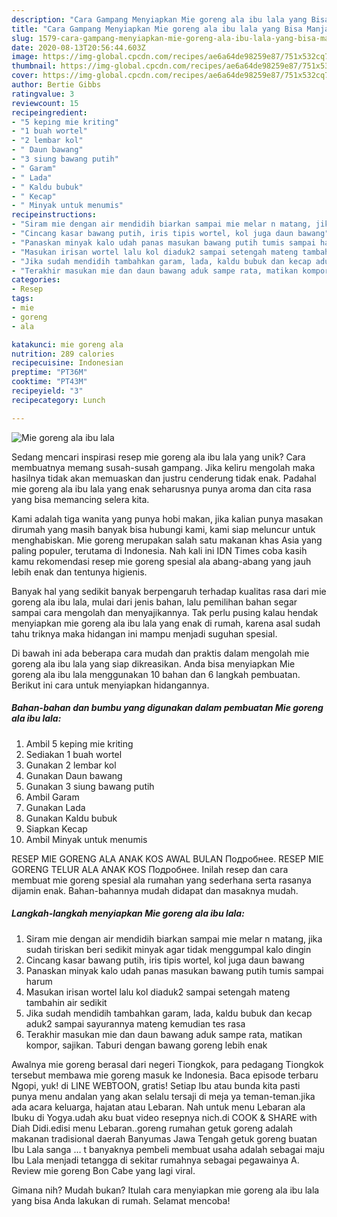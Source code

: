 ```yaml
---
description: "Cara Gampang Menyiapkan Mie goreng ala ibu lala yang Bisa Manjain Lidah"
title: "Cara Gampang Menyiapkan Mie goreng ala ibu lala yang Bisa Manjain Lidah"
slug: 1579-cara-gampang-menyiapkan-mie-goreng-ala-ibu-lala-yang-bisa-manjain-lidah
date: 2020-08-13T20:56:44.603Z
image: https://img-global.cpcdn.com/recipes/ae6a64de98259e87/751x532cq70/mie-goreng-ala-ibu-lala-foto-resep-utama.jpg
thumbnail: https://img-global.cpcdn.com/recipes/ae6a64de98259e87/751x532cq70/mie-goreng-ala-ibu-lala-foto-resep-utama.jpg
cover: https://img-global.cpcdn.com/recipes/ae6a64de98259e87/751x532cq70/mie-goreng-ala-ibu-lala-foto-resep-utama.jpg
author: Bertie Gibbs
ratingvalue: 3
reviewcount: 15
recipeingredient:
- "5 keping mie kriting"
- "1 buah wortel"
- "2 lembar kol"
- " Daun bawang"
- "3 siung bawang putih"
- " Garam"
- " Lada"
- " Kaldu bubuk"
- " Kecap"
- " Minyak untuk menumis"
recipeinstructions:
- "Siram mie dengan air mendidih biarkan sampai mie melar n matang, jika sudah tiriskan beri sedikit minyak agar tidak menggumpal kalo dingin"
- "Cincang kasar bawang putih, iris tipis wortel, kol juga daun bawang"
- "Panaskan minyak kalo udah panas masukan bawang putih tumis sampai harum"
- "Masukan irisan wortel lalu kol diaduk2 sampai setengah mateng tambahin air sedikit"
- "Jika sudah mendidih tambahkan garam, lada, kaldu bubuk dan kecap aduk2 sampai sayurannya mateng kemudian tes rasa"
- "Terakhir masukan mie dan daun bawang aduk sampe rata, matikan kompor, sajikan. Taburi dengan bawang goreng lebih enak"
categories:
- Resep
tags:
- mie
- goreng
- ala

katakunci: mie goreng ala 
nutrition: 289 calories
recipecuisine: Indonesian
preptime: "PT36M"
cooktime: "PT43M"
recipeyield: "3"
recipecategory: Lunch

---
```



![Mie goreng ala ibu lala](https://img-global.cpcdn.com/recipes/ae6a64de98259e87/751x532cq70/mie-goreng-ala-ibu-lala-foto-resep-utama.jpg)

Sedang mencari inspirasi resep mie goreng ala ibu lala yang unik? Cara membuatnya memang susah-susah gampang. Jika keliru mengolah maka hasilnya tidak akan memuaskan dan justru cenderung tidak enak. Padahal mie goreng ala ibu lala yang enak seharusnya punya aroma dan cita rasa yang bisa memancing selera kita.

Kami adalah tiga wanita yang punya hobi makan, jika kalian punya masakan dirumah yang masih banyak bisa hubungi kami, kami siap meluncur untuk menghabiskan. Mie goreng merupakan salah satu makanan khas Asia yang paling populer, terutama di Indonesia. Nah kali ini IDN Times coba kasih kamu rekomendasi resep mie goreng spesial ala abang-abang yang jauh lebih enak dan tentunya higienis.

Banyak hal yang sedikit banyak berpengaruh terhadap kualitas rasa dari mie goreng ala ibu lala, mulai dari jenis bahan, lalu pemilihan bahan segar sampai cara mengolah dan menyajikannya. Tak perlu pusing kalau hendak menyiapkan mie goreng ala ibu lala yang enak di rumah, karena asal sudah tahu triknya maka hidangan ini mampu menjadi suguhan spesial.


Di bawah ini ada beberapa cara mudah dan praktis dalam mengolah mie goreng ala ibu lala yang siap dikreasikan. Anda bisa menyiapkan Mie goreng ala ibu lala menggunakan 10 bahan dan 6 langkah pembuatan. Berikut ini cara untuk menyiapkan hidangannya.

<!--inarticleads1-->

##### Bahan-bahan dan bumbu yang digunakan dalam pembuatan Mie goreng ala ibu lala:

1. Ambil 5 keping mie kriting
1. Sediakan 1 buah wortel
1. Gunakan 2 lembar kol
1. Gunakan  Daun bawang
1. Gunakan 3 siung bawang putih
1. Ambil  Garam
1. Gunakan  Lada
1. Gunakan  Kaldu bubuk
1. Siapkan  Kecap
1. Ambil  Minyak untuk menumis


RESEP MIE GORENG ALA ANAK KOS AWAL BULAN Подробнее. RESEP MIE GORENG TELUR ALA ANAK KOS Подробнее. Inilah resep dan cara membuat mie goreng spesial ala rumahan yang sederhana serta rasanya dijamin enak. Bahan-bahannya mudah didapat dan masaknya mudah. 

<!--inarticleads2-->

##### Langkah-langkah menyiapkan Mie goreng ala ibu lala:

1. Siram mie dengan air mendidih biarkan sampai mie melar n matang, jika sudah tiriskan beri sedikit minyak agar tidak menggumpal kalo dingin
1. Cincang kasar bawang putih, iris tipis wortel, kol juga daun bawang
1. Panaskan minyak kalo udah panas masukan bawang putih tumis sampai harum
1. Masukan irisan wortel lalu kol diaduk2 sampai setengah mateng tambahin air sedikit
1. Jika sudah mendidih tambahkan garam, lada, kaldu bubuk dan kecap aduk2 sampai sayurannya mateng kemudian tes rasa
1. Terakhir masukan mie dan daun bawang aduk sampe rata, matikan kompor, sajikan. Taburi dengan bawang goreng lebih enak


Awalnya mie goreng berasal dari negeri Tiongkok, para pedagang Tiongkok tersebut membawa mie goreng masuk ke Indonesia. Baca episode terbaru Ngopi, yuk! di LINE WEBTOON, gratis! Setiap Ibu atau bunda kita pasti punya menu andalan yang akan selalu tersaji di meja ya teman-teman.jika ada acara keluarga, hajatan atau Lebaran. Nah untuk menu Lebaran ala Ibuku di Yogya.udah aku buat video resepnya nich.di COOK &amp; SHARE with Diah Didi.edisi menu Lebaran..goreng rumahan getuk goreng adalah makanan tradisional daerah Banyumas Jawa Tengah getuk goreng buatan Ibu Lala sanga … t banyaknya pembeli membuat usaha adalah sebagai maju Ibu Lala menjadi tetangga di sekitar rumahnya sebagai pegawainya A. Review mie goreng Bon Cabe yang lagi viral. 

Gimana nih? Mudah bukan? Itulah cara menyiapkan mie goreng ala ibu lala yang bisa Anda lakukan di rumah. Selamat mencoba!
